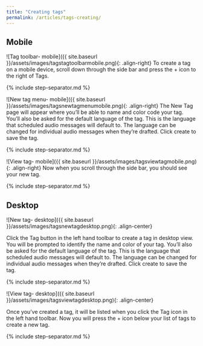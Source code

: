```yaml
---
title: "Creating tags"
permalink: /articles/tags-creating/
---
```


## Mobile

![Tag toolbar- mobile]({{ site.baseurl }}/assets/images/tagstagtoolbarmobile.png){: .align-right} To create a tag on a mobile device, scroll down through the side bar and press the + icon to the right of Tags.

{% include step-separator.md %}

![New tag menu- mobile]({{ site.baseurl }}/assets/images/tagsnewtagmenumobile.png){: .align-right} The New Tag page will appear where you’ll be able to name and color code your tag. You’ll also be asked for the default language of the tag. This is the language that scheduled audio messages will default to. The language can be changed for individual audio messages when they’re drafted. Click create to save the tag.

{% include step-separator.md %}

![View tag- mobile]({{ site.baseurl }}/assets/images/tagsviewtagmobile.png){: .align-right} Now when you scroll through the side bar, you should see your new tag.

{% include step-separator.md %}

## Desktop

![New tag- desktop]({{ site.baseurl }}/assets/images/tagsnewtagdesktop.png){: .align-center}

Click the Tag button in the left hand toolbar to create a tag in desktop view. You will be prompted to identify the name and color of your tag. You’ll also be asked for the default language of the tag. This is the language that scheduled audio messages will default to. The language can be changed for individual audio messages when they’re drafted. Click create to save the tag.

{% include step-separator.md %}

![View tag- desktop]({{ site.baseurl }}/assets/images/tagsviewtagdesktop.png){: .align-center}

Once you’ve created a tag, it will be listed when you click the Tag icon in the left hand toolbar. Now you will press the + icon below your list of tags to create a new tag.

{% include step-separator.md %}

